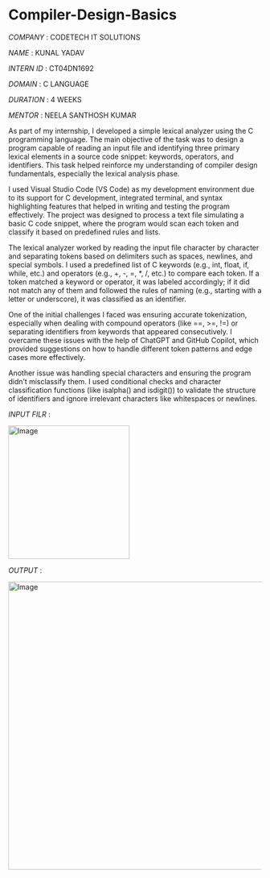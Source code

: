 # Compiler-Design-Basics

*COMPANY* : CODETECH IT SOLUTIONS

*NAME* : KUNAL YADAV

*INTERN ID* : CT04DN1692

*DOMAIN* : C LANGUAGE

*DURATION* : 4 WEEKS

*MENTOR* : NEELA SANTHOSH KUMAR

As part of my internship, I developed a simple lexical analyzer using the C programming language. The main objective of the task was to design a program capable of reading an input file and identifying three primary lexical elements in a source code snippet: keywords, operators, and identifiers. This task helped reinforce my understanding of compiler design fundamentals, especially the lexical analysis phase.

I used Visual Studio Code (VS Code) as my development environment due to its support for C development, integrated terminal, and syntax highlighting features that helped in writing and testing the program effectively. The project was designed to process a text file simulating a basic C code snippet, where the program would scan each token and classify it based on predefined rules and lists.

The lexical analyzer worked by reading the input file character by character and separating tokens based on delimiters such as spaces, newlines, and special symbols. I used a predefined list of C keywords (e.g., int, float, if, while, etc.) and operators (e.g., +, -, =, *, /, etc.) to compare each token. If a token matched a keyword or operator, it was labeled accordingly; if it did not match any of them and followed the rules of naming (e.g., starting with a letter or underscore), it was classified as an identifier.

One of the initial challenges I faced was ensuring accurate tokenization, especially when dealing with compound operators (like ==, >=, !=) or separating identifiers from keywords that appeared consecutively. I overcame these issues with the help of ChatGPT and GitHub Copilot, which provided suggestions on how to handle different token patterns and edge cases more effectively.

Another issue was handling special characters and ensuring the program didn’t misclassify them. I used conditional checks and character classification functions (like isalpha() and isdigit()) to validate the structure of identifiers and ignore irrelevant characters like whitespaces or newlines.

*INPUT FILR* :

<img width="241" height="265" alt="Image" src="https://github.com/user-attachments/assets/ab971f90-c840-4d69-a6ab-f6ff8792f218" />

*OUTPUT* :

<img width="1339" height="572" alt="Image" src="https://github.com/user-attachments/assets/b00493bb-a4e7-4d83-bad7-fad5034c67b1" />
